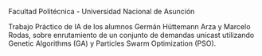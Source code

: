 Facultad Politécnica - Universidad Nacional de Asunción

Trabajo Práctico de IA de los alumnos Germán Hüttemann Arza y Marcelo Rodas, sobre enrutamiento de un conjunto de demandas unicast utilizando Genetic Algorithms (GA) y Particles Swarm Optimization (PSO).